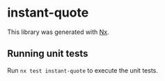 # instant-quote

This library was generated with [Nx](https://nx.dev).

## Running unit tests

Run `nx test instant-quote` to execute the unit tests.

